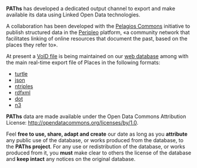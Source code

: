 **PAThs** has developed a dedicated output channel to export and make available
its data using Linked Open Data technologies.

A collaboration has been developed with the [Pelagios Commons](http://commons.pelagios.org/)
initiative to publish structured data in the [Peripleo](http://peripleo.pelagios.org/about)
platform, «a community network that facilitates linking of online resources that
document the past, based on the places they refer to».

At present a [VoID file](https://github.com/pelagios/pelagios-cookbook/wiki/Joining-Pelagios#the-void-file)
is being maintained on our [web database](https://db-dev.bradypus.net/api/paths/places?verb=pelagios-void)
among with the main real-time export file of Places in the following formats:
- [turtle](https://db-dev.bradypus.net/api/paths/places?verb=search&type=encoded&q_encoded=MSBMSU1JVCAwLCA1MDA=&fullRecords=true&format=turtle)
- [json](https://db-dev.bradypus.net/api/paths/places?verb=search&type=encoded&q_encoded=MSBMSU1JVCAwLCA1MDA=&fullRecords=true&format=json)
- [ntriples](https://db-dev.bradypus.net/api/paths/places?verb=search&type=encoded&q_encoded=MSBMSU1JVCAwLCA1MDA=&fullRecords=true&format=ntriples)
- [rdfxml](https://db-dev.bradypus.net/api/paths/places?verb=search&type=encoded&q_encoded=MSBMSU1JVCAwLCA1MDA=&fullRecords=true&format=rdfxml)
- [dot](https://db-dev.bradypus.net/api/paths/places?verb=search&type=encoded&q_encoded=MSBMSU1JVCAwLCA1MDA=&fullRecords=true&format=dot)
- [n3](https://db-dev.bradypus.net/api/paths/places?verb=search&type=encoded&q_encoded=MSBMSU1JVCAwLCA1MDA=&fullRecords=true&format=n3)

**PAThs** data are made available under the Open Data Commons Attribution License: http://opendatacommons.org/licenses/by/1.0.

Feel **free to use, share, adapt and create** our date as long as you **attribute** any
public use of the database, or works produced from the database, to the **PAThs project**.
For any use or redistribution of the database, or works produced from it,
you **must** make clear to others the license of the database and
**keep intact** any notices on the original database.
